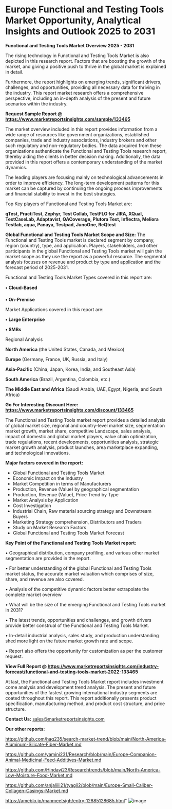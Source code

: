 # Europe Functional and Testing Tools Market Opportunity, Analytical Insights and Outlook 2025 to 2031

<Strong> Functional and Testing Tools Market Overview 2025 - 2031</strong>

The rising technology in Functional and Testing Tools Market is also depicted in this research report. Factors that are boosting the growth of the market, and giving a positive push to thrive in the global market is explained in detail.

Furthermore, the report highlights on emerging trends, significant drivers, challenges, and opportunities, providing all necessary data for thriving in the industry. This report market research offers a comprehensive perspective, including an in-depth analysis of the present and future scenarios within the industry.

<strong>Request Sample Report @ <a href=https://www.marketreportsinsights.com/sample/133465>https://www.marketreportsinsights.com/sample/133465</a></strong>

The market overview included in this report provides information from a wide range of resources like government organizations, established companies, trade and industry associations, industry brokers and other such regulatory and non-regulatory bodies. The data acquired from these organizations authenticate the Functional and Testing Tools research report, thereby aiding the clients in better decision making. Additionally, the data provided in this report offers a contemporary understanding of the market dynamics.

The leading players are focusing mainly on technological advancements in order to improve efficiency. The long-term development patterns for this market can be captured by continuing the ongoing process improvements and financial stability to invest in the best strategies.

Top Key players of Functional and Testing Tools Market are:

<strong>qTest, PractiTest, Zephyr, Test Collab, TestFLO for JIRA, XQual, TestCaseLab, Adaptavist, QACoverage, Plutora Test, Inflectra, Meliora Testlab, aqua, Panaya, Testpad, JunoOne, ReQtest</strong>

<strong><b>Global Functional and Testing Tools Market Scope and Size:</b></strong>
The Functional and Testing Tools market is declared segment by company, region (country), type, and application. Players, stakeholders, and other participants in the global Functional and Testing Tools market will gain the market scope as they use the report as a powerful resource. The segmental analysis focuses on revenue and product by type and application and the forecast period of 2025-2031.

Functional and Testing Tools Market Types covered in this report are:

<strong>• Cloud-Based

• On-Premise</strong>

Market Applications covered in this report are:

<strong>• Large Enterprise

• SMBs</strong> 

Regional Analysis

<strong>North America</strong> (the United States, Canada, and Mexico)

<strong>Europe</strong> (Germany, France, UK, Russia, and Italy)

<strong>Asia-Pacific</strong> (China, Japan, Korea, India, and Southeast Asia)

<strong>South America</strong> (Brazil, Argentina, Colombia, etc.)

<strong>The Middle East and Africa</strong> (Saudi Arabia, UAE, Egypt, Nigeria, and South Africa)

<strong>Go For Interesting Discount Here: <a href=https://www.marketreportsinsights.com/discount/133465>https://www.marketreportsinsights.com/discount/133465</a></strong>

The Functional and Testing Tools market report provides a detailed analysis of global market size, regional and country-level market size, segmentation market growth, market share, competitive Landscape, sales analysis, impact of domestic and global market players, value chain optimization, trade regulations, recent developments, opportunities analysis, strategic market growth analysis, product launches, area marketplace expanding, and technological innovations.

<strong><b>Major factors covered in the report:</b></strong>
<ul>
  <li>Global Functional and Testing Tools Market </li>
  <li>Economic Impact on the Industry</li>
  <li>Market Competition in terms of Manufacturers</li>
  <li>Production, Revenue (Value) by geographical segmentation</li>
  <li>Production, Revenue (Value), Price Trend by Type</li>
  <li>Market Analysis by Application</li>
  <li>Cost Investigation</li>
  <li>Industrial Chain, Raw material sourcing strategy and Downstream Buyers</li>
  <li>Marketing Strategy comprehension, Distributors and Traders</li>
  <li>Study on Market Research Factors</li>
  <li>Global Functional and Testing Tools Market Forecast</li>
</ul>

<strong><b>Key Point of the Functional and Testing Tools Market report:</b></strong>

• Geographical distribution, company profiling, and various other market segmentation are provided in the report.

• For better understanding of the global Functional and Testing Tools market status, the accurate market valuation which comprises of size, share, and revenue are also covered.

• Analysis of the competitive dynamic factors better extrapolate the complete market overview

• What will be the size of the emerging Functional and Testing Tools market in 2031?

• The latest trends, opportunities and challenges, and growth drivers provide better construal of the Functional and Testing Tools Market.

• In-detail industrial analysis, sales study, and production understanding shed more light on the future market growth rate and scope.

• Report also offers the opportunity for customization as per the customer request.

<strong><b>View Full Report @ <a href=https://www.marketreportsinsights.com/industry-forecast/functional-and-testing-tools-market-2022-133465>https://www.marketreportsinsights.com/industry-forecast/functional-and-testing-tools-market-2022-133465</a></b></strong>


At last, the Functional and Testing Tools Market report includes investment come analysis and development trend analysis. The present and future opportunities of the fastest growing international industry segments are coated throughout this report. This report additionally presents product specification, manufacturing method, and product cost structure, and price structure.

<strong>Contact Us:</strong>
sales@marketreportsinsights.com

<strong>Our other reports:</strong>

<a href=https://github.com/haq235/search-market-trend/blob/main/North-America-Aluminum-Silicate-Fiber-Market.md>https://github.com/haq235/search-market-trend/blob/main/North-America-Aluminum-Silicate-Fiber-Market.md</a>

<a href=https://github.com/yamini231/Research/blob/main/Europe-Companion-Animal-Medicinal-Feed-Additives-Market.md>https://github.com/yamini231/Research/blob/main/Europe-Companion-Animal-Medicinal-Feed-Additives-Market.md</a>

<a href=https://github.com/Hindavi23/Researchtrends/blob/main/North-America-Low-Moisture-Food-Market.md>https://github.com/Hindavi23/Researchtrends/blob/main/North-America-Low-Moisture-Food-Market.md</a>

<a href=https://github.com/anjaliiii21/tyagii2/blob/main/Europe-Small-Caliber-Collagen-Casings-Market.md>https://github.com/anjaliiii21/tyagii2/blob/main/Europe-Small-Caliber-Collagen-Casings-Market.md</a>

<a href=https://ameblo.jp/manmeetsigh/entry-12885128685.html>https://ameblo.jp/manmeetsigh/entry-12885128685.html</a>"
![image](https://github.com/user-attachments/assets/803144a5-c212-4fc3-8da0-3eb576e5a262)
